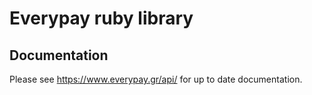 # Everypay ruby library

## Documentation

Please see https://www.everypay.gr/api/ for up to date documentation.